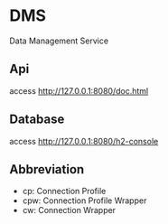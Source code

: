# DMS

Data Management Service


## Api

access http://127.0.0.1:8080/doc.html


## Database

access http://127.0.0.1:8080/h2-console

## Abbreviation

- cp: Connection Profile
- cpw: Connection Profile Wrapper
- cw: Connection Wrapper